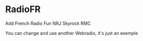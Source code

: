 # RadioFR
Add French Radio Fun NRJ Skyrock RMC

You can change and use another Webradio, it's just an exemple
